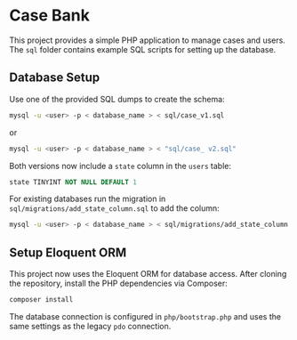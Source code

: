 # Case Bank

This project provides a simple PHP application to manage cases and users. The `sql` folder contains example SQL scripts for setting up the database.

## Database Setup

Use one of the provided SQL dumps to create the schema:

```sh
mysql -u <user> -p < database_name > < sql/case_v1.sql
```

or

```sh
mysql -u <user> -p < database_name > < "sql/case_ v2.sql"
```

Both versions now include a `state` column in the `users` table:

```sql
state TINYINT NOT NULL DEFAULT 1
```

For existing databases run the migration in `sql/migrations/add_state_column.sql` to add the column:

```sh
mysql -u <user> -p < database_name > < sql/migrations/add_state_column.sql
```

## Setup Eloquent ORM

This project now uses the Eloquent ORM for database access. After cloning the repository, install the PHP dependencies via Composer:

```sh
composer install
```

The database connection is configured in `php/bootstrap.php` and uses the same settings as the legacy `pdo` connection.
